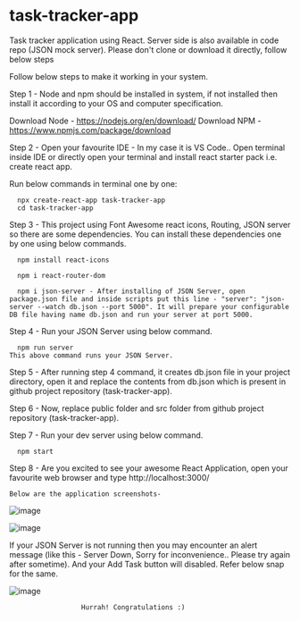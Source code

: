 # task-tracker-app
Task tracker application using React. Server side is also available in code repo (JSON mock server). Please don't clone or download it directly, follow below steps

Follow below steps to make it working in your system.

Step 1 - Node and npm should be installed in system, if not installed then install it according to your OS and computer specification.

Download Node - https://nodejs.org/en/download/
Download NPM  - https://www.npmjs.com/package/download

Step 2 - Open your favourite IDE - In my case it is VS Code.. Open terminal inside IDE or directly open your terminal and install react starter pack i.e. create react app.

Run below commands in terminal one by one:

      npx create-react-app task-tracker-app
      cd task-tracker-app
   
Step 3 - This project using Font Awesome react icons, Routing, JSON server so there are some dependencies. You can install these dependencies one by one using below commands.
      
      npm install react-icons
      
      npm i react-router-dom
    
      npm i json-server - After installing of JSON Server, open package.json file and inside scripts put this line - "server": "json-server --watch db.json --port 5000". It will prepare your configurable DB file having name db.json and run your server at port 5000.

Step 4 - Run your JSON Server using below command.

      npm run server
    This above command runs your JSON Server.
    
Step 5 - After running step 4 command, it creates db.json file in your project directory, open it and replace the contents from db.json which is present in github project repository (task-tracker-app).

Step 6 - Now, replace public folder and src folder from github project repository (task-tracker-app).

Step 7 - Run your dev server using below command.

      npm start
      
Step 8 - Are you excited to see your awesome React Application, open your favourite web browser and type http://localhost:3000/

    Below are the application screenshots-
    
![image](https://user-images.githubusercontent.com/33694458/111880983-6ece0680-89d4-11eb-8335-d19d3c93b5ed.png)

![image](https://user-images.githubusercontent.com/33694458/111881063-e0a65000-89d4-11eb-9eda-8fcd32913fd2.png)

If your JSON Server is not running then you may encounter an alert message (like this - Server Down, Sorry for inconvenience.. Please try again after sometime). And your Add Task button will disabled. Refer below snap for the same.

![image](https://user-images.githubusercontent.com/33694458/111881354-1ac42180-89d6-11eb-8f5c-cf7a09553792.png)


                      Hurrah! Congratulations :)
